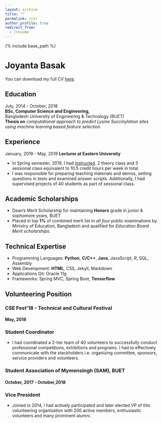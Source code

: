 ```yaml
---
layout: archive
title: ""
permalink: /cv/
author_profile: true
redirect_from:
  - /resume
---
```


{% include base_path %}


Joyanta Basak
============

You can download my full CV [here](https://joyantabasak.github.io/files/AcademicCV_Joyanta_Basak.pdf).

Education
---------

July, 2014 - October, 2018 <br />
**BSc, Computer Science and Engineering,** <br />
Bangladesh University of Engineering & Technology *(BUET)* <br />
**Thesis on** *computational approach to predict Lysine Succinylation sites using machine learning based feature
selection*

Experience
----------

January, 2019 - May, 2019
**Lecturer at Eastern University**

* In Spring semester, 2019, I had <a href="https://joyantabasak.github.io/teaching/2019-spring-teaching-lecturer/" target="_blank">instructed</a>. 2 theory class and 3 sessional class equivalent to 10.5 credit hours per week in total. <br /> 
* I was responsible for preparing teaching materials and demos, setting questions in tests and examined answer scripts. Additionally, I had supervised
projects of 40 students as part of sessional class.

Academic Scholarships
--------------------

* Dean’s Merit Scholarship for maintaining **Honors** grade in junior & sophomore years, BUET
* Placed in top **1%** of combined merit list in *all four* public examinations by Ministry of Education, Bangladesh and qualified for *Education Board Merit scholarships*.  


Technical Expertise
----------------------------------------
* Programming Languages:  **Python**, **C/C++**, **Java**, JavaScript, *R*, SQL, Assembly
* Web Development: **HTML**, CSS, Jekyll, Markdown
* Applications Git: Oracle 11g
* Frameworks: Spring MVC, Spring Boot, **Tensorflow**

Volunteering Position
----------------------
### CSE Fest’18 - Technical and Cultural Festival 
#### May, 2018 
### Student Coordinator

* I had coordinated a 2-tier team of 40 volunteers to successfully conduct professional competitions, exhibitions
and programs. I had to effectively communicate with the stackholders i.e. organizing committee, sponsors, service providers and volunteers.   


### Student Association of Mymensingh (SAM), BUET 
#### October, 2017 - October,2018
### Vice President
* Joined in 2014, I had actively participated and later elected VP of this volunteering organisation with 200 active members, enthusiastic volunteers and many prominent alumni.

